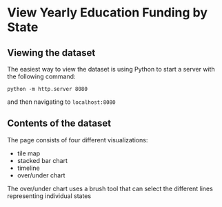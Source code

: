 # View Yearly Education Funding by State

## Viewing the dataset
The easiest way to view the dataset is using Python to start a server with the following command:

```python -m http.server 8080```

and then navigating to ```localhost:8080```


## Contents of the dataset
The page consists of four different visualizations:
* tile map
* stacked bar chart
* timeline
* over/under chart

The over/under chart uses a brush tool that can select the different lines representing individual states
